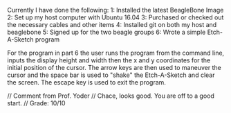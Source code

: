 Currently I have done the following:
1: Installed the latest BeagleBone Image
2: Set up my host computer with Ubuntu 16.04
3: Purchased or checked out the necessary cables and other items
4: Installed git on both my host and beaglebone
5: Signed up for the two beagle groups
6: Wrote a simple Etch-A-Sketch program

For the program in part 6 the user runs the program from the command line,
inputs the display height and width then the x and y coordinates for the 
initial position of the cursor. The arrow keys are then used to maneuver
the cursor and the space bar is used to "shake" the Etch-A-Sketch and clear
the screen. The escape key is used to exit the program.

// Comment from Prof. Yoder
// Chace, looks good.  You are off to a good start.
// Grade:  10/10